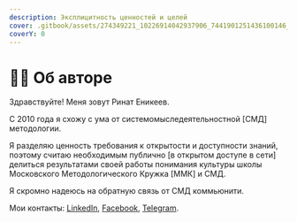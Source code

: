 ```yaml
---
description: Эксплицитность ценностей и целей
cover: .gitbook/assets/274349221_10226914042937906_7441901251436100146_n.png
coverY: 0
---
```


# 👨🚀 Об авторе

Здравствуйте! Меня зовут Ринат Еникеев.&#x20;

С 2010 года я схожу с ума от системомыследеятельностной \[СМД] методологии.&#x20;

Я разделяю ценность требования к открытости и доступности знаний, поэтому считаю необходимым публично \[в открытом доступе в сети] делиться результатами своей работы понимания культуры школы Московского Методологического Кружка \[ММК] и СМД. &#x20;

Я скромно надеюсь на обратную связь от СМД коммьюнити.&#x20;

Мои контакты: [LinkedIn](https://www.linkedin.com/in/rinat-enikeev/), [Facebook](https://www.facebook.com/enikeev), [Telegram](http://t.me/rinatru).
